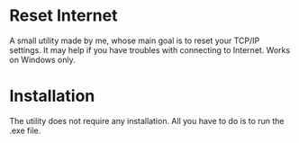 # Reset Internet
A small utility made by me, whose main goal is to reset your TCP/IP settings. It may help if you have troubles with connecting to Internet.
Works on Windows only.

# Installation
The utility does not require any installation. All you have to do is to run the .exe file.